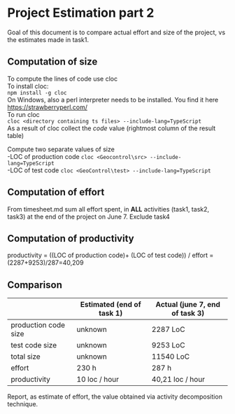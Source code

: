 # Project Estimation part 2



Goal of this document is to compare actual effort and size of the project, vs the estimates made in task1.

## Computation of size

To compute the lines of code use cloc    
To install cloc:  
           `npm install -g cloc`   
On Windows, also a perl interpreter needs to be installed. You find it here https://strawberryperl.com/  
To run cloc  
           `cloc <directory containing ts files> --include-lang=TypeScript`  
As a result of cloc collect the *code* value (rightmost column of the result table)  
        

Compute two separate values of size  
-LOC of production code     `cloc <Geocontrol\src> --include-lang=TypeScript`  
-LOC of test code      `cloc <GeoControl\test> --include-lang=TypeScript`  


## Computation of effort 
From timesheet.md sum all effort spent, in **ALL** activities (task1, task2, task3) at the end of the project on June 7. Exclude task4

## Computation of productivity

productivity = ((LOC of production code)+ (LOC of test code)) / effort  = (2287+9253)/287=40,209


## Comparison

|                                        | Estimated (end of task 1) | Actual (june 7, end of task 3)|
| -------------------------------------------------------------------------------- | -------- |----|
| production code size | unknown  |2287 LoC|    
| test code size | unknown |9253 LoC|           
| total size  |unknown| 11540 LoC|                      
| effort |230 h|287 h|                            
| productivity  | 10 loc / hour |40,21 loc / hour|      


Report, as estimate of effort, the value obtained via activity decomposition technique.



